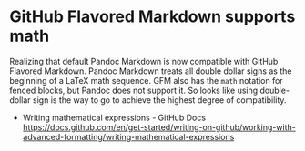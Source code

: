 # GitHub Flavored Markdown supports math

Realizing that default Pandoc Markdown is now compatible with GitHub Flavored Markdown. Pandoc Markdown treats all double dollar signs as the beginning of a LaTeX math sequence. GFM also has the `math` notation for fenced blocks, but Pandoc does not support it. So looks like using double-dollar sign is the way to go to achieve the highest degree of compatibility.

* Writing mathematical expressions - GitHub Docs  
  <https://docs.github.com/en/get-started/writing-on-github/working-with-advanced-formatting/writing-mathematical-expressions>
